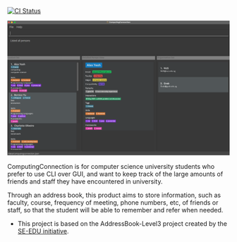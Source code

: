 [![CI Status](https://github.com/se-edu/addressbook-level3/workflows/Java%20CI/badge.svg)](https://github.com/se-edu/addressbook-level3/actions)

![Ui](docs/images/Ui.png)

ComputingConnection is for computer science university students who prefer to use CLI over GUI, and want to keep track of the large amounts of friends and staff they have encountered in university. 

Through an address book, this product aims to store information, such as faculty, course, frequency of meeting, phone numbers, etc, of friends or staff, so that the student will be able to remember and refer when needed. 

* This project is based on the AddressBook-Level3 project created by the [SE-EDU initiative](https://se-education.org).
